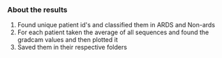 <h3>About the results</h3>

<ol>
<li>Found unique patient id's and classified them in ARDS and Non-ards</li>
<li>For each patient taken the average of all sequences and found the gradcam values and then plotted it </li>
<li>Saved them in their respective folders</li>
</ol>